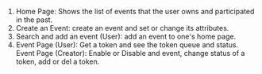 

1. Home Page: Shows the list of events that the user owns and participated in the past.
2. Create an Event: create an event and set or change its attributes.
3. Search and add an event (User): add an event to one's home page.
4. Event Page (User): Get a token and see the token queue and status.
   Event Page (Creator): Enable or Disable and event, change status of a token,
                         add or del a token.

